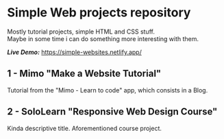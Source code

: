 # Simple Web projects repository

Mostly tutorial projects, simple HTML and CSS stuff.<br>
Maybe in some time i can do something more interesting with them. 

***Live Demo:*** https://simple-websites.netlify.app/

## 1 - Mimo "Make a Website Tutorial"

Tutorial from the "Mimo - Learn to code" app, which consists in a Blog.

## 2 - SoloLearn "Responsive Web Design Course"

Kinda descriptive title. Aforementioned course project.
